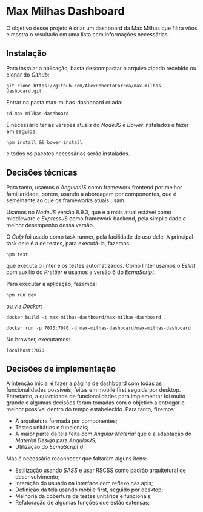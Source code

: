 # Max Milhas Dashboard

O objetivo desse projeto é criar um dashboard da Max Milhas que filtra vôos e mostra o resultado em uma lista com informações necessárias.

## Instalação

Para instalar a aplicação, basta descompactar o arquivo zipado recebido ou clonar do _Github_:

```
git clone https://github.com/AlexRobertoCorrea/max-milhas-dashboard.git
```

Entrar na pasta max-milhas-dashboard criada:

```
cd max-milhas-dashboard
```

É necessário ter as versões atuais do _NodeJS_ e _Bower_ instalados e fazer em seguida:

```
npm install && bower install
```

e todos os pacotes necessários serão instalados.

## Decisões técnicas

Para tanto, usamos o _AngularJS_ como framework frontend por melhor familiaridade, porém, usando a abordagem por componentes, que é semelhante ao que 
os frameworks atuais usam.

Usamos no _NodeJS_ versão 8.9.3, que é a mais atual estável como middleware e _ExpressJS_ como framework backend, pela simplicidade e melhor desempenho dessa versão.
 
O _Gulp_ foi usado como task runner, pela facilidade de uso dele. A principal task dele é a de testes, para executá-la, fazemos:

```
npm test
```

que executa o linter e os testes automatizados. Como linter usamos o _Eslint_ com auxílio do _Prettier_ e usamos a versão 6 do _EcmaScript_.

Para executar a aplicação, fazemos:

```
npm run dev
```

ou via _Docker_:

```
docker build -t max-milhas-dashboard/max-milhas-dashboard .

docker run -p 7070:7070 -d max-milhas-dashboard/max-milhas-dashboard
```

No browser, executamos:

```
localhost:7070
```

## Decisões de implementação

A intenção inicial é fazer a página de dashboard com todas as funcionalidades possíveis, feitas em mobile first seguida por desktop. Entretanto,
a quantidade de funcionalidades para implementar foi muito grande e algumas decisões foram tomadas com o objetivo a entregar o melhor possível
dentro do tempo estabelecido. Para tanto, fizemos:

- A arquitetura formada por componentes;
- Testes unitários e funcionais;
- A maior parte da tela feita com _Angular Material_ que é a adaptação do _Material Design_ para _AngularJS_;
- Utilização do _EcmaScript 6_.

Mas é necessário reconhecer que faltaram alguns itens:

- Estilização usando _SASS_ e usar [RSCSS](http://rscss.io) como padrão arquitetural de desenvolvimento;
- Interação do usuário na interface com reflexo nas apis;
- Definição da tela usando mobile first, seguido por desktop;
- Melhoria da cobertura de testes unitários e funcionais;
- Refatoração de algumas funções que estão extensas;